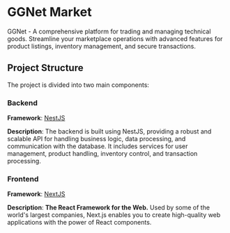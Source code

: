 # GGNet Market

GGNet - A comprehensive platform for trading and managing technical goods. Streamline your marketplace operations with advanced features for product listings, inventory management, and secure transactions.

## Project Structure

The project is divided into two main components:

### Backend

**Framework**: [NestJS](https://nestjs.com/)

**Description**: The backend is built using NestJS, providing a robust and scalable API for handling business logic, data processing, and communication with the database. It includes services for user management, product handling, inventory control, and transaction processing.

### Frontend

**Framework**: [NextJS](https://nextjs.org)

**Description**: **The React Framework for the Web.** Used by some of the world's largest companies, Next.js enables you to create high-quality web applications with the power of React components.
